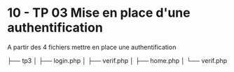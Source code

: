 # 10 - TP 03 Mise en place d'une authentification

A partir des 4 fichiers mettre en place une authentification

├── tp3
│   ├── login.php
│   ├── verif.php
│   ├── home.php
│   └── verif.php

